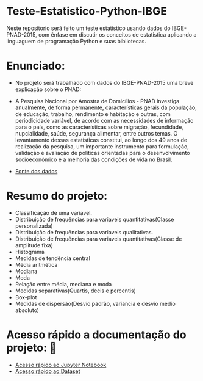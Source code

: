 # Teste-Estatistico-Python-IBGE
Neste repositorio será feito um teste estatistico usando dados do IBGE-PNAD-2015, com ênfase em discutir os conceitos de estatistica aplicando a linguaguem de programação Python e suas bibliotecas.

# Enunciado:

- No projeto será trabalhado com dados do IBGE-PNAD-2015 uma breve explicação sobre o PNAD:

- A Pesquisa Nacional por Amostra de Domicílios - PNAD investiga anualmente, de forma permanente, características gerais da população, de educação, trabalho, rendimento e habitação e outras, com periodicidade variável, de acordo com as necessidades de informação para o país, como as características sobre migração, fecundidade, nupcialidade, saúde, segurança alimentar, entre outros temas. O levantamento dessas estatísticas constitui, ao longo dos 49 anos de realização da pesquisa, um importante instrumento para formulação, validação e avaliação de políticas orientadas para o desenvolvimento socioeconômico e a melhoria das condições de vida no Brasil.

 - [Fonte dos dados](https://ww2.ibge.gov.br/home/estatistica/populacao/trabalhoerendimento/pnad2015/microdados.shtm)
 
 # Resumo do projeto:
 
 - Classificação de uma variavel.
 - Distribuição de frequências para variaveis quantitativas(Classe personalizada)
 - Distribuição de frequências para variaveis qualitativas.
 - Distribuição de frequências para variaveis quantitativas(Classe de amplitude fixa)
 - Histograma
 - Medidas de tendência central
 - Média aritmética
 - Modiana
 - Moda
 - Relação entre média, mediana e moda
 - Medidas separativas(Quartis, decis e percentis)
 - Box-plot
 - Medidas de dispersão(Desvio padrão, variancia e desvio medio absoluto)
 
 # Acesso rápido a documentação do projeto: :construction:
 - [Acesso rápido ao Jupyter Notebook](https://github.com/faustinothiagos/Teste-Estatistico-Python-IBGE/tree/main/Code)
 - [Acesso rápido ao Dataset](https://github.com/faustinothiagos/Teste-Estatistico-Python-IBGE/tree/main/DataSet)
 
